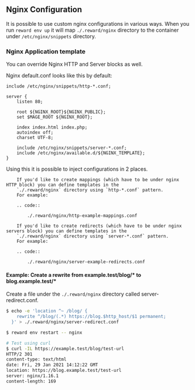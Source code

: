 ## Nginx Configuration

It is possible to use custom nginx configurations in various ways. When you run `reward env up` it will
map `./.reward/nginx` directory to the container under `/etc/nginx/snippets` directory.

### Nginx Application template

You can override Nginx HTTP and Server blocks as well.

Nginx default.conf looks like this by default:

```
include /etc/nginx/snippets/http-*.conf;

server {
    listen 80;

    root ${NGINX_ROOT}${NGINX_PUBLIC};
    set $MAGE_ROOT ${NGINX_ROOT};

    index index.html index.php;
    autoindex off;
    charset UTF-8;

    include /etc/nginx/snippets/server-*.conf;
    include /etc/nginx/available.d/${NGINX_TEMPLATE};
}
```

Using this it is possible to inject configurations in 2 places.

``` note::
    If you'd like to create mappings (which have to be under nginx HTTP block) you can define templates in the
    `./.reward/nginx` directory using `http-*.conf` pattern.
    For example:

    .. code::

        ./.reward/nginx/http-example-mappings.conf
```

``` note::
    If you'd like to create redirects (which have to be under nginx servers block) you can define templates in the
    `./.reward/nginx` directory using `server-*.conf` pattern.
    For example:

    .. code::

        ./.reward/nginx/server-example-redirects.conf
```

#### Example: Create a rewrite from example.test/blog/* to blog.example.test/*

Create a file under the `./.reward/nginx` directory called server-redirect.conf.

``` bash
$ echo -e 'location ^~ /blog/ {
    rewrite ^/blog/(.*) https://blog.$http_host/$1 permanent;
  }' > ./.reward/nginx/server-redirect.conf

$ reward env restart -- nginx

# Test using curl
$ curl -IL https://example.test/blog/test-url
HTTP/2 301
content-type: text/html
date: Fri, 29 Jan 2021 14:12:22 GMT
location: https://blog.example.test/test-url
server: nginx/1.16.1
content-length: 169

```
